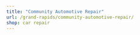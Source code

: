 ```yaml
---
title: "Community Automotive Repair"
url: /grand-rapids/community-automotive-repair/
shop: car repair
---
```

